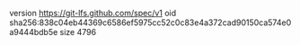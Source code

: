 version https://git-lfs.github.com/spec/v1
oid sha256:838c04eb44369c6586ef5975cc52c0c83e4a372cad90150ca574e0a9444bdb5e
size 4796
